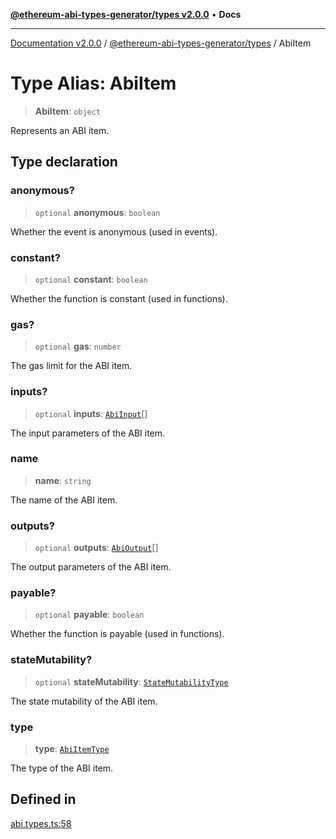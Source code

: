 [**@ethereum-abi-types-generator/types v2.0.0**](../README.md) • **Docs**

***

[Documentation v2.0.0](../../../packages.md) / [@ethereum-abi-types-generator/types](../README.md) / AbiItem

# Type Alias: AbiItem

> **AbiItem**: `object`

Represents an ABI item.

## Type declaration

### anonymous?

> `optional` **anonymous**: `boolean`

Whether the event is anonymous (used in events).

### constant?

> `optional` **constant**: `boolean`

Whether the function is constant (used in functions).

### gas?

> `optional` **gas**: `number`

The gas limit for the ABI item.

### inputs?

> `optional` **inputs**: [`AbiInput`](AbiInput.md)[]

The input parameters of the ABI item.

### name

> **name**: `string`

The name of the ABI item.

### outputs?

> `optional` **outputs**: [`AbiOutput`](AbiOutput.md)[]

The output parameters of the ABI item.

### payable?

> `optional` **payable**: `boolean`

Whether the function is payable (used in functions).

### stateMutability?

> `optional` **stateMutability**: [`StateMutabilityType`](StateMutabilityType.md)

The state mutability of the ABI item.

### type

> **type**: [`AbiItemType`](AbiItemType.md)

The type of the ABI item.

## Defined in

[abi.types.ts:58](https://github.com/niZmosis/ethereum-abi-types-generator/blob/b8e282ea584f52118722e9d563db502ef3e0aa75/packages/types/src/abi.types.ts#L58)
